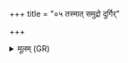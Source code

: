 +++
title = "०५ तस्मात् समुद्रो दुर्गिर्"

+++
<details><summary>मूलम् (GR)</summary>

तस्मात् समुद्रो दुर्गिर् अपपिद्  
वैश्वानरेण हि दग्धः ॥ +++(Bhatt. jagdhaḥ)+++
</details>